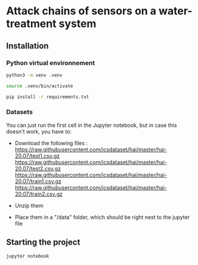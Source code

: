 # Attack chains of sensors on a water-treatment system

## Installation

### Python virtual environnement

```bash
python3 -m venv .venv
```

```bash
source .venv/bin/activate
```

```bash
pip install -r requirements.txt
```

### Datasets

You can just run the first cell in the Jupyter notebook, but in case this doesn't work, you have to:

- Download the following files :
  https://raw.githubusercontent.com/icsdataset/hai/master/hai-20.07/test1.csv.gz
  https://raw.githubusercontent.com/icsdataset/hai/master/hai-20.07/test2.csv.gz
  https://raw.githubusercontent.com/icsdataset/hai/master/hai-20.07/train1.csv.gz
  https://raw.githubusercontent.com/icsdataset/hai/master/hai-20.07/train2.csv.gz

- Unzip them
- Place them in a "/data" folder, which should be right next to the jupyter file

## Starting the project

```bash
jupyter notebook
```
